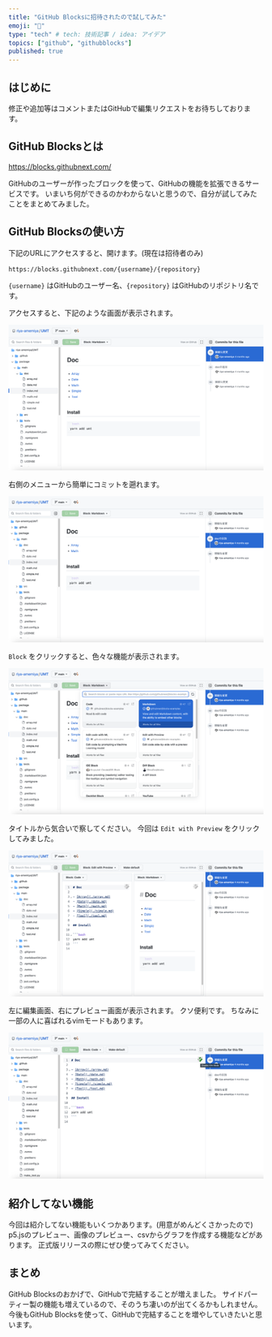 ```yaml
---
title: "GitHub Blocksに招待されたので試してみた"
emoji: "📌"
type: "tech" # tech: 技術記事 / idea: アイデア
topics: ["github", "githubblocks"]
published: true
---
```


## はじめに

修正や追加等はコメントまたはGitHubで編集リクエストをお待ちしております。

## GitHub Blocksとは

https://blocks.githubnext.com/

GitHubのユーザーが作ったブロックを使って、GitHubの機能を拡張できるサービスです。
いまいち何ができるのかわからないと思うので、自分が試してみたことをまとめてみました。

## GitHub Blocksの使い方

下記のURLにアクセスすると、開けます。(現在は招待者のみ)

```text
https://blocks.githubnext.com/{username}/{repository}
```

`{username}` はGitHubのユーザー名、`{repository}` はGitHubのリポジトリ名です。

アクセスすると、下記のような画面が表示されます。

![](/images/2aef836400523c/demo.png)

右側のメニューから簡単にコミットを遡れます。

![](/images/2aef836400523c/demo2.png)

`Block` をクリックすると、色々な機能が表示されます。

![](/images/2aef836400523c/demo3.png)

タイトルから気合いで察してください。
今回は `Edit with Preview` をクリックしてみました。

![](/images/2aef836400523c/demo4.png)

左に編集画面、右にプレビュー画面が表示されます。
クソ便利です。
ちなみに一部の人に喜ばれるvimモードもあります。

![](/images/2aef836400523c/demo5.png)

## 紹介してない機能

今回は紹介してない機能もいくつかあります。(用意がめんどくさかったので)
p5.jsのプレビュー、画像のプレビュー、csvからグラフを作成する機能などがあります。
正式版リリースの際にぜひ使ってみてください。

## まとめ

GitHub Blocksのおかげで、GitHubで完結することが増えました。
サイドパーティー製の機能も増えているので、そのうち凄いのが出てくるかもしれません。
今後もGitHub Blocksを使って、GitHubで完結することを増やしていきたいと思います。
